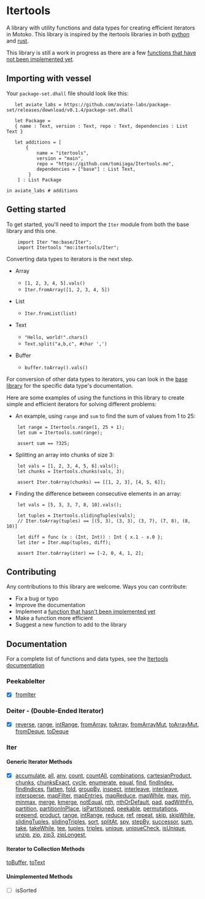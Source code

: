 # Itertools

A library with utility functions and data types for creating efficient iterators in Motoko. This library is inspired by the itertools libraries in both [python](https://github.com/more-itertools/more-itertools) and [rust](https://github.com/rust-itertools/itertools).

This library is still a work in progress as there are a few [functions that have not been implemented yet](#unimplemented-methods). 

 ## Importing with vessel
Your `package-set.dhall` file should look like this:
 ```dhall
    let aviate_labs = https://github.com/aviate-labs/package-set/releases/download/v0.1.4/package-set.dhall

    let Package =
    { name : Text, version : Text, repo : Text, dependencies : List Text }

    let additions = [
        {   
            name = "itertools",
            version = "main",
            repo = "https://github.com/tomijaga/Itertools.mo",
            dependencies = ["base"] : List Text,
         }
     ] : List Package

in aviate_labs # additions

 ```
 ## Getting started

 To get started, you'll need to import the `Iter` module from both the base library and this one.

 ```motoko
     import Iter "mo:base/Iter";
     import Itertools "mo:itertools/Iter";
 ```
 
 Converting data types to iterators is the next step.
 - Array
     - `[1, 2, 3, 4, 5].vals()`
     - `Iter.fromArray([1, 2, 3, 4, 5])`


 - List
     - `Iter.fromList(list)`


 - Text
     - `"Hello, world!".chars()`
     - `Text.split("a,b,c", #char ',')`
 
 - Buffer
   - `buffer.toArray().vals()`
  

 For conversion of other data types to iterators, you can look in the [base library](https://internetcomputer.org/docs/current/references/motoko-ref/array) for the specific data type's documentation.


 Here are some examples of using the functions in this library to create simple and 
 efficient iterators for solving different problems:

 - An example, using `range` and `sum` to find the sum of values from 1 to 25:
 
 ```motoko
     let range = Itertools.range(1, 25 + 1);
     let sum = Itertools.sum(range);

     assert sum == ?325;
 ```


 - Splitting an array into chunks of size 3:

 ```motoko
     let vals = [1, 2, 3, 4, 5, 6].vals();
     let chunks = Itertools.chunks(vals, 3);

     assert Iter.toArray(chunks) == [[1, 2, 3], [4, 5, 6]];
 ```

 - Finding the difference between consecutive elements in an array:

 ```motoko
     let vals = [5, 3, 3, 7, 8, 10].vals();
     
     let tuples = Itertools.slidingTuples(vals);
     // Iter.toArray(tuples) == [(5, 3), (3, 3), (3, 7), (7, 8), (8, 10)]
     
     let diff = func (x : (Int, Int)) : Int { x.1 - x.0 };
     let iter = Iter.map(tuples, diff);
 
     assert Iter.toArray(iter) == [-2, 0, 4, 1, 2];
 ```

## Contributing
Any contributions to this library are welcome. 
Ways you can contribute:
- Fix a bug or typo
- Improve the documentation
- Implement a [function that hasn't been implemented yet](#unimplemented-methods)
- Make a function more efficient
- Suggest a new function to add to the library
  
## Documentation 
For a complete list of functions and data types, see the [Itertools documentation](https://tomijaga.github.io/Itertools.mo/index.html)


### PeekableIter

- [x] [fromIter](https://tomijaga.github.io/Itertools.mo/PeekableIter.html#fromIter)
  
### Deiter - (Double-Ended Iterator)

- [x] [reverse](https://tomijaga.github.io/Itertools.mo/Deiter.html#reverse), [range](https://tomijaga.github.io/Itertools.mo/Deiter.html#range), [intRange](https://tomijaga.github.io/Itertools.mo/Deiter.html#intRange), [fromArray](https://tomijaga.github.io/Itertools.mo/Deiter.html#fromArray), [toArray](https://tomijaga.github.io/Itertools.mo/Deiter.html#toArray), [fromArrayMut](https://tomijaga.github.io/Itertools.mo/Deiter.html#fromArrayMut), [toArrayMut](https://tomijaga.github.io/Itertools.mo/Deiter.html#toArrayMut), [fromDeque](https://tomijaga.github.io/Itertools.mo/Deiter.html#fromDeque), [toDeque](https://tomijaga.github.io/Itertools.mo/Deiter.html#toDeque)

### Iter

#### Generic Iterator Methods

- [x] [accumulate](https://tomijaga.github.io/Itertools.mo/Iter.html#accumulate), [all](https://tomijaga.github.io/Itertools.mo/Iter.html#all), [any](https://tomijaga.github.io/Itertools.mo/Iter.html#any), [count](https://tomijaga.github.io/Itertools.mo/Iter.html#count), [countAll](https://tomijaga.github.io/Itertools.mo/Iter.html#countAll), [combinations](https://tomijaga.github.io/Itertools.mo/Iter.html#combinations), [cartesianProduct](https://tomijaga.github.io/Itertools.mo/Iter.html#cartesianProduct), [chunks](https://tomijaga.github.io/Itertools.mo/Iter.html#chunks), [chunksExact](https://tomijaga.github.io/Itertools.mo/Iter.html#chunksExact), [cycle](https://tomijaga.github.io/Itertools.mo/Iter.html#cycle), [enumerate](https://tomijaga.github.io/Itertools.mo/Iter.html#enumerate), [equal](https://tomijaga.github.io/Itertools.mo/Iter.html#equal), [find](https://tomijaga.github.io/Itertools.mo/Iter.html#find), [findIndex](https://tomijaga.github.io/Itertools.mo/Iter.html#findIndex), [findIndices](https://tomijaga.github.io/Itertools.mo/Iter.html#findIndices), [flatten](https://tomijaga.github.io/Itertools.mo/Iter.html/#flatten), [fold](https://tomijaga.github.io/Itertools.mo/Iter.html/#fold), [groupBy](https://tomijaga.github.io/Itertools.mo/Iter.html/#groupBy), [inspect](https://tomijaga.github.io/Itertools.mo/Iter.html/#inspect), [interleave](https://tomijaga.github.io/Itertools.mo/Iter.html/#interleave), [interleave](https://tomijaga.github.io/Itertools.mo/Iter.html/#interleave), [intersperse](https://tomijaga.github.io/Itertools.mo/Iter.html/#intersperse), [mapFilter](https://tomijaga.github.io/Itertools.mo/Iter.html/#mapFilter), [mapEntries](https://tomijaga.github.io/Itertools.mo/Iter.html/#mapEntries), [mapReduce]( https://tomijaga.github.io/Itertools.mo/Iter.html/#mapReduce), [mapWhile](https://tomijaga.github.io/Itertools.mo/Iter.html#mapWhile), [max](https://tomijaga.github.io/Itertools.mo/Iter.html#max), [min](https://tomijaga.github.io/Itertools.mo/Iter.html#min), [minmax](https://tomijaga.github.io/Itertools.mo/Iter.html#minmax), [merge](https://tomijaga.github.io/Itertools.mo/Iter.html/#merge), [kmerge](https://tomijaga.github.io/Itertools.mo/Iter.html/#kmerge), [notEqual](https://tomijaga.github.io/Itertools.mo/Iter.html#notEqual), [nth](https://tomijaga.github.io/Itertools.mo/Iter.html#nth), [nthOrDefault](https://tomijaga.github.io/Itertools.mo/Iter.html#nthOrDefault), [pad](https://tomijaga.github.io/Itertools.mo/Iter.html#pad), [padWithFn](https://tomijaga.github.io/Itertools.mo/Iter.html#padWithFn), [partition](https://tomijaga.github.io/Itertools.mo/Iter.html#partition), [partitionInPlace](https://tomijaga.github.io/Itertools.mo/Iter.html#partitionInPlace), [isPartitioned](https://tomijaga.github.io/Itertools.mo/Iter.html#isPartitioned), [peekable](https://tomijaga.github.io/Itertools.mo/Iter.html#peekable), [permutations](https://tomijaga.github.io/Itertools.mo/Iter.html#permutations), [prepend](https://tomijaga.github.io/Itertools.mo/Iter.html#prepend), [product](https://tomijaga.github.io/Itertools.mo/Iter.html#product), [range](https://tomijaga.github.io/Itertools.mo/Iter.html#range), [intRange](https://tomijaga.github.io/Itertools.mo/Iter.html#intRange), [reduce](https://tomijaga.github.io/Itertools.mo/Iter.html/#reduce), [ref](https://tomijaga.github.io/Itertools.mo/Iter.html#ref), [repeat](https://tomijaga.github.io/Itertools.mo/Iter.html#repeat), [skip](https://tomijaga.github.io/Itertools.mo/Iter.html#skip), [skipWhile](https://tomijaga.github.io/Itertools.mo/Iter.html/#skipWhile), [slidingTuples](https://tomijaga.github.io/Itertools.mo/Iter.html#slidingTuples), [slidingTriples](https://tomijaga.github.io/Itertools.mo/Iter.html#slidingTriples), [sort](https://tomijaga.github.io/Itertools.mo/Iter.html/#sort), [splitAt](https://tomijaga.github.io/Itertools.mo/Iter.html#splitAt), [spy](https://tomijaga.github.io/Itertools.mo/Iter.html#spy), [stepBy](https://tomijaga.github.io/Itertools.mo/Iter.html#stepBy),  [successor](https://tomijaga.github.io/Itertools.mo/Iter.html#successor),  [sum](https://tomijaga.github.io/Itertools.mo/Iter.html#sum), [take](https://tomijaga.github.io/Itertools.mo/Iter.html#take), [takeWhile](https://tomijaga.github.io/Itertools.mo/Iter.html#takeWhile), [tee](https://tomijaga.github.io/Itertools.mo/Iter.html#tee), [tuples](https://tomijaga.github.io/Itertools.mo/Iter.html#tuples), [triples](https://tomijaga.github.io/Itertools.mo/Iter.html#triples), [unique](https://tomijaga.github.io/Itertools.mo/Iter.html#unique), [uniqueCheck](https://tomijaga.github.io/Itertools.mo/Iter.html#uniqueCheck), [isUnique](https://tomijaga.github.io/Itertools.mo/Iter.html#isUnique), [unzip](https://tomijaga.github.io/Itertools.mo/Iter.html#unzip), [zip](https://tomijaga.github.io/Itertools.mo/Iter.html#zip), [zip3](https://tomijaga.github.io/Itertools.mo/Iter.html#zip3), [zipLongest](https://tomijaga.github.io/Itertools.mo/Iter.html/#zipLongest),

#### Iterator to Collection Methods

[toBuffer](https://tomijaga.github.io/Itertools.mo/Iter.html#toBuffer), [toText](https://tomijaga.github.io/Itertools.mo/Iter.html#toText)

#### Unimplemented Methods

- [ ] isSorted